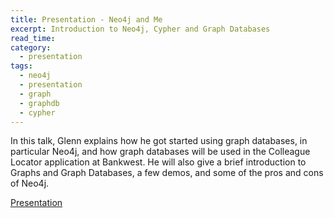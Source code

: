 ```yaml
---
title: Presentation - Neo4j and Me
excerpt: Introduction to Neo4j, Cypher and Graph Databases
read_time:
category:
  - presentation
tags:
  - neo4j
  - presentation
  - graph
  - graphdb
  - cypher
---
```


In this talk, Glenn explains how he got started using graph databases, in particular Neo4j, and how graph databases will be used in the Colleague Locator application at Bankwest. He will also give a brief introduction to Graphs and Graph Databases, a few demos, and some of the pros and cons of Neo4j.

[Presentation](https://speakerdeck.com/glennsarti/neo4j-and-me)